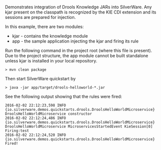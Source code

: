 Demonstrates integration of Drools Knowledge JARs into SilverWare.
Any kjar present on the classpath is recognized by the KIE CDI extension and its sessions are prepared for injection.

In this example, there are two modules:
 * kjar - contains the knowledge module
 * app - the sample application injecting the kjar and firing its rule

Run the following command in the project root (where this file is present). Due to the project structure, the app module cannot be built standalone unless kjar is installed in your local repository.

`> mvn clean package`

Then start SilverWare quickstart by

`> java -jar app/target/drools-helloworld-*.jar`

See the following output showing that the rules were fired:
```
2016-02-02 22:12:23,598 INFO  {io.silverware.demos.quickstarts.drools.DroolsHelloWorldMicroservice} DroolsHelloWorldMicroservice constructor
2016-02-02 22:12:24,486 INFO  {io.silverware.demos.quickstarts.drools.DroolsHelloWorldMicroservice} DroolsHelloWorldMicroservice MicroservicesStartedEvent KieSession[0]
Firing:test
2016-02-02 22:12:24,520 INFO  {io.silverware.demos.quickstarts.drools.DroolsHelloWorldMicroservice} Fired!
```


